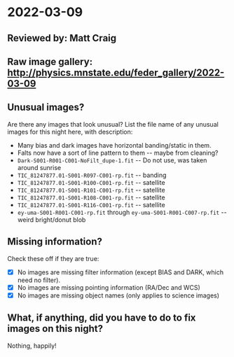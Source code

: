 # 2022-03-09

## Reviewed by:   Matt Craig 

## Raw image gallery: http://physics.mnstate.edu/feder_gallery/2022-03-09

## Unusual images?

Are there any images that look unusual? List the file name of any unusual images for this night here, with description:

+ Many bias and dark images have horizontal banding/static in them.
+ Falts now have a sort of line pattern to them -- maybe from cleaning?
+ `Dark-S001-R001-C001-NoFilt_dupe-1.fit` -- Do not use, was taken around sunrise
+ `TIC_81247877.01-S001-R097-C001-rp.fit` -- banding
+ `TIC_81247877.01-S001-R100-C001-rp.fit` -- satellite
+ `TIC_81247877.01-S001-R101-C001-rp.fit` -- satellite
+ `TIC_81247877.01-S001-R108-C001-rp.fit` -- satellite
+ `TIC_81247877.01-S001-R116-C001-rp.fit` -- satellite
+ `ey-uma-S001-R001-C001-rp.fit` through `ey-uma-S001-R001-C007-rp.fit` -- weird bright/donut blob


## Missing information?

Check these off if they are true:

- [x] No images are missing filter information (except BIAS and DARK, which need no filter).
- [x] No images are missing pointing information (RA/Dec and WCS)
- [x] No images are missing object names (only applies to science images)

## What, if anything, did you have to do to fix images on this night?

Nothing, happily!
